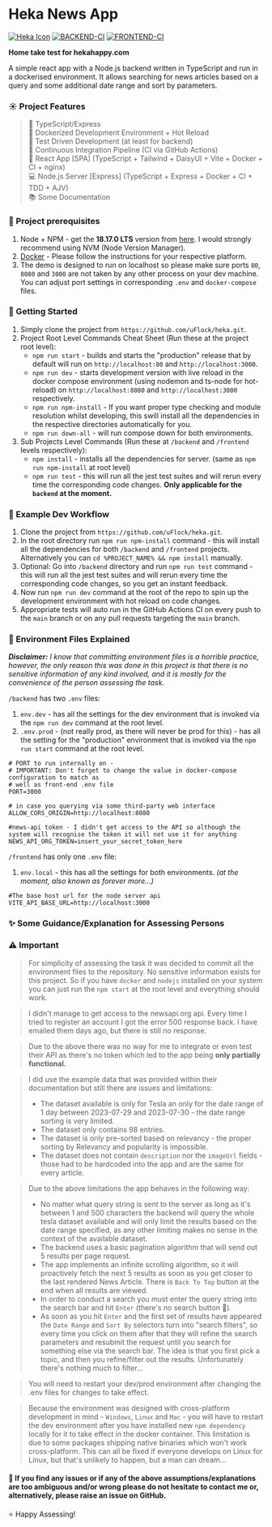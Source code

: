# Heka News App

[![Heka Icon](https://uploads-ssl.webflow.com/6139851329c5f03e65e8a5d8/61499cf222197751f1014cfc_Mobile.png)](https://www.hekahappy.com/)
[![BACKEND-CI](https://github.com/uFlock/heka/actions/workflows/test-backend.yml/badge.svg)](https://github.com/uFlock/heka/actions/workflows/test-backend.yml)
[![FRONTEND-CI](https://github.com/uFlock/heka/actions/workflows/test-frontend.yml/badge.svg)](https://github.com/uFlock/heka/actions/workflows/test-frontend.yml)

**Home take test for hekahappy.com**

A simple react app with a Node.js backend written in TypeScript and run in a dockerised environment. It allows searching for news articles based on a query and some additional date range and sort by parameters.

### ☀️ Project Features

>  📐 TypeScript/Express  
>  🐳 Dockerized Development Environment + Hot Reload  
>  🔮 Test Driven Development (at least for backend)   
>  🔄 Continuous Integration Pipeline (CI via GitHub Actions)  
>  📱 React App [SPA] (TypeScript + Tailwind + DaisyUI + Vite + Docker + CI + nginx)  
>  💻 Node.js Server [Express] (TypeScript + Express + Docker + CI + TDD + AJV)  
>  📚 Some Documentation

### 🚧 Project prerequisites

1. Node + NPM - get the **18.17.0 LTS**  version from [here](https://nodejs.org/en/). I would strongly recommend using NVM (Node Version Manager).
2. [Docker](https://docs.docker.com/get-docker/) - Please follow the instructions for your respective platform.
3. The demo is designed to run on localhost so please make sure ports `80`, `8080` and `3000`
   are not taken by any other process on your dev machine. You can adjust port settings in corresponding `.env`
   and `docker-compose` files.

### 🚀 Getting Started

1. Simply clone the project from `https://github.com/uFlock/heka.git`.
2. Project Root Level Commands Cheat Sheet (Run these at the project root level):
    * `npm run start` - builds and starts the "production" release that by default will run on `http://localhost:80` and `http://localhost:3000`.
    * `npm run dev` - starts development version with live reload in the docker compose environment (using
      nodemon and ts-node for hot-reload) on `http://localhost:8080` and `http://localhost:3000` respectively.
    * `npm run npm-install` - If you want proper type checking and module resolution whilst developing, this swill
      install all the dependencies in the respective directories automatically for you.
    * `npm run down-all` - will run compose down for both environments.
3. Sub Projects Level Commands (Run these at `/backend` and `/frontend` levels respectively):
    * `npm install` - installs all the dependencies for server. (same as `npm run npm-install` at root level)
    * `npm run test` - this will run all the jest test suites and will rerun every time the corresponding code changes. 
**Only applicable for the `backend` at the moment.**

### 👷 Example Dev Workflow

1. Clone the project from `https://github.com/uFlock/heka.git`.
2. In the root directory run `npm run npm-install` command - this will install all the dependencies for both `/backend` and `/frontend`
   projects. Alternatively you can `cd %PROJECT_NAME% && npm install` manually.
3. Optional: Go into `/backend` directory and run `npm run test` command - this will run all the jest test suites and will
   rerun every time the corresponding code changes, so you get an instant feedback.
4. Now run `npm run dev` command at the root of the repo to spin up the development environment with hot reload on
   code changes.
5. Appropriate tests will auto run in the GitHub Actions CI on every push to the `main` branch or on any pull requests targeting the `main` branch.

### 🌳 Environment Files Explained

***Disclaimer:*** *I know that committing environment files is a horrible practice, however, the only reason this was done in this project is
that there is no sensitive information of any kind involved, and it is mostly for the convenience of the person assessing the task.*

`/backend` has two `.env` files:

1. `env.dev` - has all the settings for the dev environment that is invoked via the `npm run dev` command at the root
   level.
2. `.env.prod` - (not really prod, as there will never be prod for this) - has all the setting for the "production" environment that is
   invoked via the `npm run start` command at the root level.

```dotenv
# PORT to run internally on -
# IMPORTANT: Don't forget to change the value in docker-compose configuration to match as
# well as front-end .env file
PORT=3000

# in case you querying via some third-party web interface
ALLOW_CORS_ORIGIN=http://localhost:8080

#news-api token - I didn't get access to the API so although the system will recognise the token it will not use it for anything
NEWS_API_ORG_TOKEN=insert_your_secret_token_here
```

`/frontend` has only one `.env` file:

1. `env.local` - this has all the settings for both environments. *(at the moment, also known as forever more...)*

```dotenv
#The base host url for the node server api
VITE_API_BASE_URL=http://localhost:3000
```

### ✨ Some Guidance/Explanation for Assessing Persons

### ⚠️ Important

> For simplicity of assessing the task it was decided to commit all the environment files to the repository. No sensitive 
> information exists for this project. So if you have `docker` and `nodejs` installed on your system you can just run the 
> `npm start` at the root level and everything should work.

> I didn't manage to get access to the newsapi.org api. Every time I tried to register an account I got the error 500 response back. 
> I have emailed them days ago, but there is still no response.

> Due to the above there was no way for me to integrate or even test their API as there's no token which led to the app being **only partially functional.**

> I did use the example data that was provided within their documentation but still there are issues and limitations:
> * The dataset available is only for Tesla an only for the date range of 1 day between 2023-07-29 and 2023-07-30 - the date range sorting is very limited.
> * The dataset only contains 98 entries.
> * The dataset is only pre-sorted based on relevancy - the proper sorting by Relevancy and popularity is impossible.
> * The dataset does not contain `description` nor the `imageUrl` fields - those had to be hardcoded into the app and are the same for every article.

> Due to the above limitations the app behaves in the following way:
>  * No matter what query string is sent to the server as long as it's between 1 and 500 characters the backend will query the whole
> tesla dataset available and will only limit the results based on the date range specified, as any other limiting makes no sense in the context of the available dataset.
>  * The backend uses a basic pagination algorithm that will send out 5 results per page request. 
>  * The app implements an infinite scrolling algorithm, so it will proactively fetch the next 5 results as soon as you get closer to the last rendered News Article. 
> There is `Back To Top` button at the end when all results are viewed.
>  * In order to conduct a search you must enter the query string into the search bar and hit `Enter` (there's no search button 🙈).
>  * As soon as you hit `Enter` and the first set of results have appeared the `Date Range` and `Sort By` selectors turn into "search filters", 
> so every time you click on them after that they will refine the search parameters and resubmit the request until you search for something else via the
> search bar. The idea is that you first pick a topic, and then you refine/filter out the results. Unfortunately there's nothing much to filter...

> You will need to restart your dev/prod environment after changing the .env files for changes to take effect.

> Because the environment was designed with cross-platform development in mind - `Windows`, `Linux` and `Mac` - you will have to restart the dev environment
> after you have installed new `npm dependency` locally for it to take effect in the docker container. This limitation is due to some packages shipping native
> binaries which won't work cross-platform. This can all be fixed if everyone develops on Linux for Linux, but that's unlikely to happen, but a man can dream...

#### 🙈 If you find any issues or if any of the above assumptions/explanations are too ambiguous and/or wrong please do not hesitate to contact me or, alternatively, please raise an issue on GitHub.

⭐ Happy Assessing!
